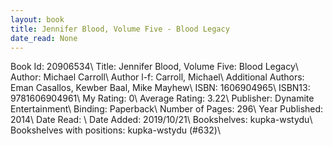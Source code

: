 ```yaml
---
layout: book
title: Jennifer Blood, Volume Five - Blood Legacy
date_read: None
---
```


Book Id: 20906534\ 
Title: Jennifer Blood, Volume Five: Blood Legacy\ 
Author: Michael          Carroll\ 
Author l-f: Carroll, Michael\ 
Additional Authors: Eman Casallos, Kewber Baal, Mike Mayhew\ 
ISBN: 1606904965\ 
ISBN13: 9781606904961\ 
My Rating: 0\ 
Average Rating: 3.22\ 
Publisher: Dynamite Entertainment\ 
Binding: Paperback\ 
Number of Pages: 296\ 
Year Published: 2014\ 
Date Read: \ 
Date Added: 2019/10/21\ 
Bookshelves: kupka-wstydu\ 
Bookshelves with positions: kupka-wstydu (#632)\ 

